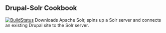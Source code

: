 ## Drupal-Solr Cookbook

[![BuildStatus](https://secure.travis-ci.org/amirkdv/chef-drupal-solr.png)](http://travis-ci.org/amirkdv/chef-drupal-solr)
Downloads Apache Solr, spins up a Solr server and connects an existing
Drupal site to the Solr server.
